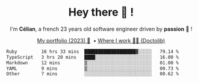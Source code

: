 <h1 align="center">Hey there 👋 !</h1>

<p align="center">I'm <b>Célian</b>, a french 23 years old software engineer driven by <b>passion</b> 👀 !</p>
<p align="center">
  <a href="https://celian.cloud">My portfolio (2023) 🚀</a> 
  ‎ •‎ 
  <a href="https://doctolib.com">Where I work 👨‍⚕️ (Doctolib)</a> 
</p>

<!--START_SECTION:waka-->

```txt
Ruby         16 hrs 33 mins  ███████████████████▓░░░░░   79.14 %
TypeScript   3 hrs 20 mins   ████░░░░░░░░░░░░░░░░░░░░░   16.00 %
Markdown     12 mins         ▒░░░░░░░░░░░░░░░░░░░░░░░░   01.00 %
YAML         9 mins          ▒░░░░░░░░░░░░░░░░░░░░░░░░   00.73 %
Other        7 mins          ░░░░░░░░░░░░░░░░░░░░░░░░░   00.62 %
```

<!--END_SECTION:waka-->
